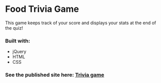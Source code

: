 # Food Trivia Game
This game keeps track of your score and displays your stats at the end of the quiz!

### Built with: 
* jQuery
* HTML
* CSS

### See the published site here: [Trivia game](https://elmather89.github.io/TriviaGame/)